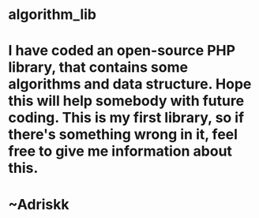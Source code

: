 # algorithm_lib
# I have coded an open-source PHP library, that contains some algorithms and data structure. Hope this will help somebody with future coding. This is my first library, so if there's something wrong in it, feel free to give me information about this.
# ~Adriskk

